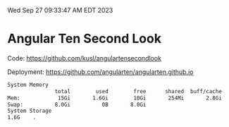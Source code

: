 Wed Sep 27 09:33:47 AM EDT 2023

# Angular Ten Second Look

Code: https://github.com/kusl/angulartensecondlook

Deployment: https://github.com/angularten/angularten.github.io

```bash
System Memory
               total        used        free      shared  buff/cache   available
Mem:            15Gi       1.6Gi        10Gi       254Mi       2.8Gi        13Gi
Swap:          8.0Gi          0B       8.0Gi
System Storage
1.6G	.
